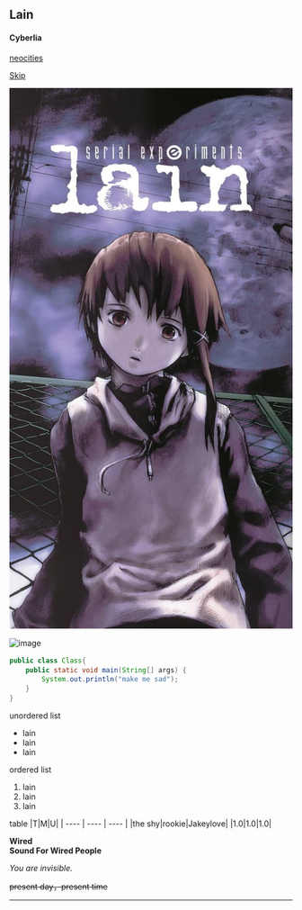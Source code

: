 ## Lain
#### Cyberlia
[neocities](https://fauux.neocities.org/)

[Skip](README.md)

![image](lain.jpg)

![image](https://fauux.neocities.org/mebious_icon_02.gif)

```Java
public class Class{
    public static void main(String[] args) {
        System.out.println("make me sad");
    }
}
```
unordered list
- lain
- lain
- lain

ordered list
1. lain
1. lain
1. lain

table 
|T|M|U|
|  ----  | ----  | ----  |
|the shy|rookie|Jakeylove|
|1.0|1.0|1.0|

**Wired      
Sound For
Wired
People**

*You are invisible.*

~~present day，present time~~

----
